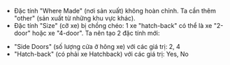 - Đặc tính "Where Made" (nơi sản xuất) không hoàn chỉnh. Ta cần thêm "other" (sản xuất từ những khu vực khác).
- Đặc tính "Size" (cỡ xe) bị chồng chéo: 1 xe "hatch-back" có thể là xe "2-door" hoặc xe "4-door". Ta nên tạo 2 đặc tính mới:
+ "Side Doors" (số lượng cửa ở hông xe) với các giá trị: 2, 4
+ "Hatch-back" (có phải xe Hatchback) với các giá trị: Yes, No